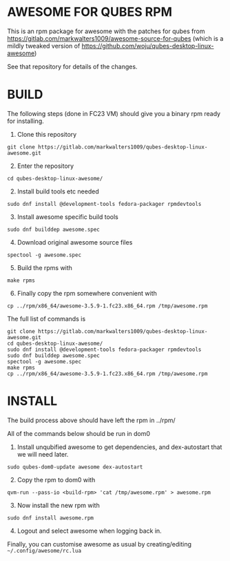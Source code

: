 AWESOME FOR QUBES RPM
=====================

This is an rpm package for awesome with the patches for qubes from
https://gitlab.com/markwalters1009/awesome-source-for-qubes (which is
a mildly tweaked version of
https://github.com/woju/qubes-desktop-linux-awesome)

See that repository for details of the changes.

BUILD
=====

The following steps (done in FC23 VM) should give you a binary rpm
ready for installing.

1. Clone this repository
```
git clone https://gitlab.com/markwalters1009/qubes-desktop-linux-awesome.git
```
2. Enter the repository
```
cd qubes-desktop-linux-awesome/
```
2. Install build tools etc needed
```
sudo dnf install @development-tools fedora-packager rpmdevtools
```
3. Install awesome specific build tools 
```
sudo dnf builddep awesome.spec
```
4. Download original awesome source files
```
spectool -g awesome.spec
```
5. Build the rpms with
```
make rpms
```
6. Finally copy the rpm somewhere convenient with
```
cp ../rpm/x86_64/awesome-3.5.9-1.fc23.x86_64.rpm /tmp/awesome.rpm
```

The full list of commands is

```
git clone https://gitlab.com/markwalters1009/qubes-desktop-linux-awesome.git
cd qubes-desktop-linux-awesome/
sudo dnf install @development-tools fedora-packager rpmdevtools
sudo dnf builddep awesome.spec
spectool -g awesome.spec
make rpms
cp ../rpm/x86_64/awesome-3.5.9-1.fc23.x86_64.rpm /tmp/awesome.rpm
```

INSTALL
=======

The build process above should have left the rpm in
     ../rpm/

All of the commands below should be run in dom0

1. Install unqubified awesome to get dependencies, and dex-autostart
that we will need later.
```
sudo qubes-dom0-update awesome dex-autostart
```
2. Copy the rpm to dom0 with
```
qvm-run --pass-io <build-rpm> 'cat /tmp/awesome.rpm' > awesome.rpm
```
3. Now install the new rpm with
```
sudo dnf install awesome.rpm
```
4. Logout and select awesome when logging back in.

Finally, you can customise awesome as usual by creating/editing
`~/.config/awesome/rc.lua`



